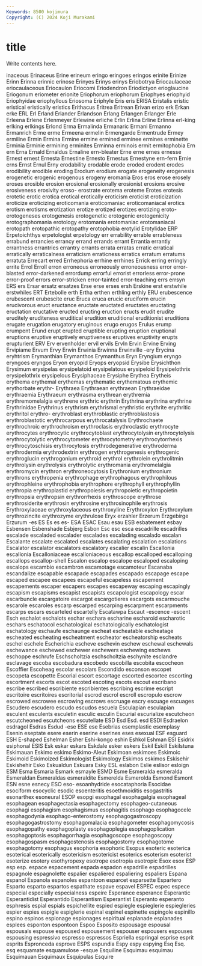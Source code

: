 ```yaml
---
Keywords: 8500 kojimura
Copyright: (C) 2024 Koji Murakami
---
```


# title

Write contents here.



inaceous Erinaceus Erine erineum eringo eringoes eringos erinite Erinize
Erinn Erinna erinnic erinose Erinyes Erinys erinys Eriobotrya Eriocaulaceae eriocaulaceous
Eriocaulon Eriocomi Eriodendron Eriodictyon erioglaucine Eriogonum eriometer erionite Eriophorum eriophorum
Eriophyes eriophyid Eriophyidae eriophyllous Eriosoma Eriphyle Eris eris ERISA Eristalis
eristic eristical eristically eristics Erithacus Eritrea Eritrean Erivan erizo erk
Erkan erke ERL Erl Erland Erlander Erlandson Erlang Erlangen Erlanger
Erle Erleena Erlene Erlenmeyer Erlewine erliche Erlin Erlina Erline Erlinna
erl-king erlking erlkings Erlond Erma Ermalinda Ermanaric Ermani Ermanno Ermanrich
Erme erme Ermeena ermelin Ermengarde Ermentrude Ermey ermiline Ermin Ermina
Ermine ermine ermined erminee ermines erminette Erminia Erminie ermining erminites
Erminna erminois ermit ermitophobia Ern ern Erna Ernald Ernaldus Ernaline
ern-bleater Erne erne ernes ernesse Ernest ernest Ernesta Ernestine Ernesto
Ernestus Ernestyne ern-fern Ernie erns Ernst Ernul Erny erodability erodable
erode eroded erodent erodes erodibility erodible eroding Erodium erodium erogate
erogeneity erogenesis erogenetic erogenic erogenous erogeny eromania Eros eros erose
erosely eroses erosible erosion erosional erosionally erosionist erosions erosive erosiveness
erosivity eroso- erostrate erotema eroteme Erotes erotesis erotetic erotic erotica
erotical erotically eroticism eroticist eroticization eroticize eroticizing eroticomania eroticomaniac eroticomaniacal
erotics erotism erotisms erotization erotize erotized erotizes erotizing eroto- erotogeneses
erotogenesis erotogenetic erotogenic erotogenicity erotographomania erotology erotomania erotomaniac erotomaniacal erotopath
erotopathic erotopathy erotophobia erotylid Erotylidae ERP Erpetoichthys erpetologist erpetology err
errability errable errableness errabund errancies errancy errand errands errant Errantia
errantly errantness errantries errantry errants errata erratas erratic erratical erratically
erraticalness erraticism erraticness erratics erratum erratums erratuta Errecart erred Errhephoria
errhine errhines Errick erring erringly errite Errol Erroll erron erroneous
erroneously erroneousness error error-blasted error-darkened errordump errorful errorist errorless error-prone
error-proof errors error-stricken error-tainted error-teaching errs errsyn ERS ers Ersar
ersatz ersatzes Erse erse erses ersh Erskine erst erstwhile erstwhiles
ERT Ertebolle erth Ertha erthen erthling erthly ERU erubescence erubescent
erubescite eruc Eruca eruca erucic eruciform erucin erucivorous eruct eructance
eructate eructated eructates eructating eructation eructative eructed eructing eruction eructs
erudit erudite eruditely eruditeness eruditical erudition eruditional eruditionist eruditions erugate
erugation erugatory eruginous erugo erugos Erulus erump erumpent Erund erupt
erupted eruptible erupting eruption eruptional eruptions eruptive eruptively eruptiveness eruptives
eruptivity erupts erupturient ERV Erv ervenholder ervil ervils ErvIn Ervin
Ervine Erving Ervipiame Ervum Ervy Erwin Erwinia Erwinna Erwinville -ery
Erycina eryhtrism Erymanthian Erymanthos Erymanthus Eryn Eryngium eryngo eryngoes eryngos
Eryon eryopid Eryops eryopsid Erysibe Erysichthon Erysimum erysipelas erysipelatoid erysipelatous
erysipeloid Erysipelothrix erysipelothrix erysipelous Erysiphaceae Erysiphe Erythea Erytheis erythema erythemal
erythemas erythematic erythematous erythemic erythorbate erythr- Erythraea Erythraean erythraean Erythraeidae
erythraemia Erythraeum erythrasma erythrean erythremia erythremomelalgia erythrene erythric erythrin Erythrina
erythrina erythrine Erythrinidae Erythrinus erythrism erythrismal erythristic erythrite erythritic erythritol
erythro- erythroblast erythroblastic erythroblastosis erythroblastotic erythrocarpous erythrocatalysis Erythrochaete erythrochroic erythrochroism
erythroclasis erythroclastic erythrocyte erythrocytes erythrocytic erythrocytoblast erythrocytolysin erythrocytolysis erythrocytolytic erythrocytometer
erythrocytometry erythrocytorrhexis erythrocytoschisis erythrocytosis erythrodegenerative erythroderma erythrodermia erythrodextrin erythrogen erythrogenesis
erythrogenic erythroglucin erythrogonium erythroid erythrol erythrolein erythrolitmin erythrolysin erythrolysis erythrolytic
erythromania erythromelalgia erythromycin erythron erythroneocytosis Erythronium erythronium erythrons erythropenia erythrophage
erythrophagous erythrophilous erythrophleine erythrophobia erythrophore erythrophyll erythrophyllin erythropia erythroplastid erythropoiesis
erythropoietic erythropoietin erythropsia erythropsin erythrorrhexis erythroscope erythrose erythrosiderite erythrosin erythrosine
erythrosinophile erythrosis Erythroxylaceae erythroxylaceous erythroxyline Erythroxylon Erythroxylum erythrozincite erythrozyme erythrulose
Eryx erzahler Erzerum Erzgebirge Erzurum -es ES Es es es-
ESA ESAC Esau esau ESB esbatement esbay Esbensen Esbenshade Esbjerg
Esbon Esc esc esca escadrille escadrilles escalade escaladed escalader escalades
escalading escalado escalan Escalante escalate escalated escalates escalating escalation escalations
Escalator escalator escalators escalatory escalier escalin Escallonia escallonia Escalloniaceae escalloniaceous
escallop escalloped escalloping escallops escallop-shell Escalon escalop escalope escaloped escaloping
escalops escambio escambron escamotage escamoteur Escanaba escandalize escapable escapade escapades
escapado escapage escape escaped escapee escapees escapeful escapeless escapement escapements
escaper escapers escapes escapeway escaping escapingly escapism escapisms escapist escapists
escapologist escapology escar escarbuncle escargatoire escargot escargotieres escargots escarmouche escarole
escaroles escarp escarped escarping escarpment escarpments escarps escars escarteled escartelly
Escatawpa Escaut -escence -escent Esch eschalot eschalots eschar eschara escharine
escharoid escharotic eschars eschatocol eschatological eschatologically eschatologist eschatology eschaufe eschaunge
escheat escheatable escheatage escheated escheating escheatment escheator escheatorship escheats eschel
eschele Escherichia escheve eschevin eschew eschewal eschewals eschewance eschewed eschewer
eschewers eschewing eschews eschoppe eschrufe Eschscholtzia eschscholtzia eschynite esclandre esclavage
escoba escobadura escobedo escobilla escobita escocheon Escoffier Escoheag escolar escolars
Escondido esconson escopet escopeta escopette Escorial escort escortage escorted escortee
escorting escortment escorts escot escoted escoting escots escout escribano escribe
escribed escribiente escribientes escribing escrime escript escritoire escritoires escritorial escrod
escrol escroll escropulo escrow escrowed escrowee escrowing escrows escruage escry
escuage escuages Escudero escudero escudo escudos escuela Esculapian esculapian esculent
esculents esculetin esculic esculin Escurial escurialize escutcheon escutcheoned escutcheons escutellate
ESD Esd Esd. esd ESDI Esdraelon esdragol Esdras Esdud -ese
ESE ese Esebrias esemplastic esemplasy Esenin eseptate esere eserin eserine
eserines eses esexual ESF esguard ESH E-shaped Eshelman Esher Eshi-kongo
eshin Eshkol Eshman ESI Esidrix esiphonal ESIS Esk eskar eskars
Eskdale esker eskers Eskil Eskill Eskilstuna Eskimauan Eskimo eskimo Eskimo-Aleut
Eskimoan eskimoes Eskimoic Eskimoid Eskimoized Eskimologist Eskimology Eskimos eskimos Eskisehir
Eskishehir Esko Eskualdun Eskuara Esky ESL eslabon Eslie eslisor esloign
ESM Esma Esmaria Esmark esmayle ESMD Esme Esmeralda esmeralda Esmeraldan
Esmeraldas esmeraldite Esmerelda Esmerolda Esmond Esmont ESN esne esnecy ESO
eso- esoanhydride esocataphoria Esocidae esociform esocyclic esodic esoenteritis esoethmoiditis esogastritis
esonarthex esoneural ESOP esopgi esophagal esophagalgia esophageal esophagean esophagectasia esophagectomy
esophageo-cutaneous esophagi esophagism esophagismus esophagitis esophago esophagocele esophagodynia esophago-enterostomy esophagogastroscopy
esophagogastrostomy esophagomalacia esophagometer esophagomycosis esophagopathy esophagoplasty esophagoplegia esophagoplication esophagoptosis esophagorrhagia
esophagoscope esophagoscopy esophagospasm esophagostenosis esophagostomy esophagotome esophagotomy esophagus esophoria esophoric
Esopus esoteric esoterica esoterical esoterically esotericism esotericist esoterics esoterism esoterist
esoterize esotery esothyropexy esotrope esotropia esotropic Esox esox ESP esp
esp. espace espacement espada espadon espadrille espadrilles espagnole espagnolette espalier
espaliered espaliering espaliers Espana espanol Espanola espanoles espantoon esparcet esparsette
Espartero Esparto esparto espartos espathate espave espavel ESPEC espec espece
especial especially especialness espeire Esperance esperance Esperantic Esperantidist Esperantido Esperantism
Esperantist Esperanto esperanto esphresis espial espials espichellite espied espiegle espieglerie
espiegleries espier espies espigle espiglerie espinal espinel espinette espingole espinillo
espino espinos espionage espionages espiritual esplanade esplanades esplees esponton espontoon
Espoo Esposito espousage espousal espousals espouse espoused espousement espouser espousers
espouses espousing espressivo espresso espressos Espriella espringal esprise esprit esprits
Espronceda esprove ESPS espundia Espy espy espying Esq Esq. esq
esquamate esquamulose -esque Esquiline Esquimau esquimau Esquimauan Esquimaux Esquipulas Esquire
